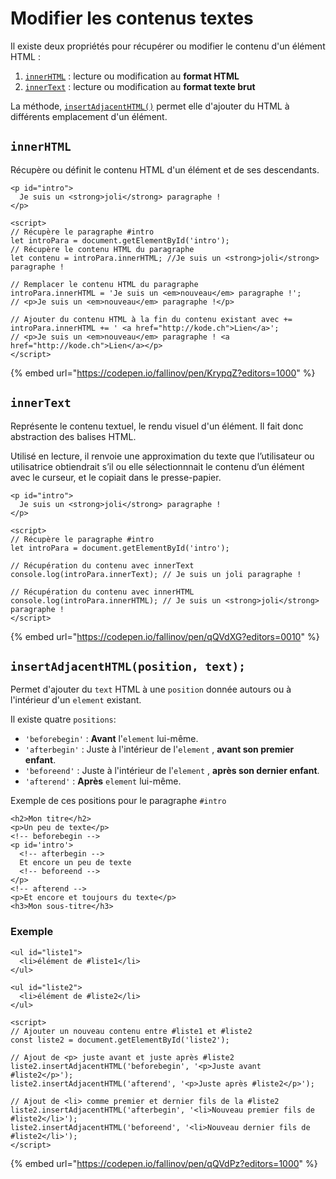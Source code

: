# Modifier les contenus textes

Il existe deux propriétés pour récupérer ou modifier le contenu d'un élément HTML :

1. [`innerHTML`](dom-modifier-texte.md#innerhtml) : lecture ou modification au **format HTML** 
2. [`innerText`](dom-modifier-texte.md#innertext) : lecture ou modification au **format texte brut**

La méthode, [`insertAdjacentHTML()`](dom-modifier-texte.md#insertadjacenthtml-position-text) permet elle d'ajouter du HTML à différents emplacement d'un élément.

## `innerHTML`

Récupère ou définit le contenu HTML d'un élément et de ses descendants.

```markup
<p id="intro">
  Je suis un <strong>joli</strong> paragraphe !
</p>

<script>
// Récupère le paragraphe #intro
let introPara = document.getElementById('intro');
// Récupère le contenu HTML du paragraphe
let contenu = introPara.innerHTML; //Je suis un <strong>joli</strong> paragraphe !

// Remplacer le contenu HTML du paragraphe
introPara.innerHTML = 'Je suis un <em>nouveau</em> paragraphe !';
// <p>Je suis un <em>nouveau</em> paragraphe !</p>

// Ajouter du contenu HTML à la fin du contenu existant avec +=
introPara.innerHTML += ' <a href="http://kode.ch">Lien</a>';
// <p>Je suis un <em>nouveau</em> paragraphe ! <a href="http://kode.ch">Lien</a></p>
</script>
```

{% embed url="https://codepen.io/fallinov/pen/KrypqZ?editors=1000" %}

## `innerText`

Représente le contenu textuel, le rendu visuel d'un élément. Il fait donc abstraction des balises HTML.

Utilisé en lecture, il renvoie une approximation du texte que l’utilisateur ou utilisatrice obtiendrait s’il ou elle sélectionnnait le contenu d’un élément avec le curseur, et le copiait dans le presse-papier.

```markup
<p id="intro">
  Je suis un <strong>joli</strong> paragraphe !
</p>

<script>
// Récupère le paragraphe #intro
let introPara = document.getElementById('intro');

// Récupération du contenu avec innerText
console.log(introPara.innerText); // Je suis un joli paragraphe !

// Récupération du contenu avec innerHTML
console.log(introPara.innerHTML); // Je suis un <strong>joli</strong> paragraphe !
</script>
```

{% embed url="https://codepen.io/fallinov/pen/qQVdXG?editors=0010" %}

## `insertAdjacentHTML(position, text);`

Permet d'ajouter du `text` HTML à une `position` donnée autours ou à l'intérieur d'un `element` existant.

Il existe quatre `positions`:

* `'beforebegin'` : **Avant** l'`element`  lui-même.
* `'afterbegin'` : Juste à l'intérieur de l'`element` , **avant son premier enfant**.
* `'beforeend'` : Juste à l'intérieur de l'`element` , **après son dernier enfant**.
* `'afterend'` : **Après** `element` lui-même.

Exemple de ces positions pour le paragraphe `#intro`

```markup
<h2>Mon titre</h2>
<p>Un peu de texte</p>
<!-- beforebegin -->
<p id='intro'>
  <!-- afterbegin -->
  Et encore un peu de texte
  <!-- beforeend -->
</p>
<!-- afterend -->
<p>Et encore et toujours du texte</p>
<h3>Mon sous-titre</h3>
```

### Exemple

```markup
<ul id="liste1">
  <li>élément de #liste1</li>
</ul>

<ul id="liste2">
  <li>élément de #liste2</li>
</ul>

<script>
// Ajouter un nouveau contenu entre #liste1 et #liste2
const liste2 = document.getElementById('liste2');

// Ajout de <p> juste avant et juste après #liste2
liste2.insertAdjacentHTML('beforebegin', '<p>Juste avant #liste2</p>');
liste2.insertAdjacentHTML('afterend', '<p>Juste après #liste2</p>');

// Ajout de <li> comme premier et dernier fils de la #liste2
liste2.insertAdjacentHTML('afterbegin', '<li>Nouveau premier fils de #liste2</li>');
liste2.insertAdjacentHTML('beforeend', '<li>Nouveau dernier fils de #liste2</li>');
</script>
```

{% embed url="https://codepen.io/fallinov/pen/qQVdPz?editors=1000" %}

